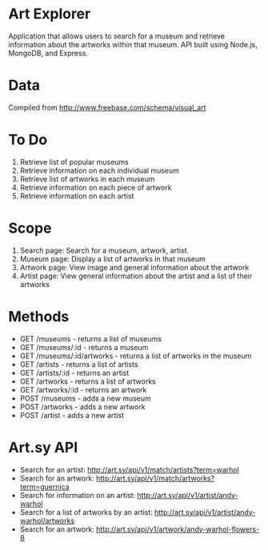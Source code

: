 Art Explorer
============
Application that allows users to search for a museum and retrieve information about the artworks within that museum. API built using Node.js, MongoDB, and Express.

Data
============
Compiled from http://www.freebase.com/schema/visual_art 

To Do
============
1. Retrieve list of popular museums
2. Retrieve information on each individual museum
3. Retrieve list of artworks in each museum
4. Retrieve information on each piece of artwork
5. Retrieve information on each artist

Scope
============
1. Search page: Search for a museum, artwork, artist.
2. Museum page: Display a list of artworks in that museum
3. Artwork page: View image and general information about the artwork
4. Artist page: View general information about the artist and a list of their artworks

Methods
============
* GET /museums - returns a list of museums
* GET /museums/:id - returns a museum
* GET /museums/:id/artworks - returns a list of artworks in the museum
* GET /artists - returns a list of artists
* GET /artists/:id - returns an artist
* GET /artworks - returns a list of artworks
* GET /artworks/:id - returns an artwork
* POST /museums - adds a new museum
* POST /artworks - adds a new artwork
* POST /artist - adds a new artist

Art.sy API
============
* Search for an artist: http://art.sy/api/v1/match/artists?term=warhol 
* Search for an artwork: http://art.sy/api/v1/match/artworks?term=guernica 
* Search for information on an artist: http://art.sy/api/v1/artist/andy-warhol
* Search for a list of artworks by an artist: http://art.sy/api/v1/artist/andy-warhol/artworks
* Search for an artwork: http://art.sy/api/v1/artwork/andy-warhol-flowers-8 

